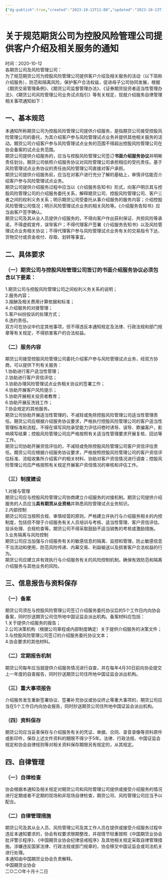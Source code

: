 ```yaml
---
{"dg-publish":true,"created":"2023-10-13T11:08","updated":"2023-10-13T11:28","permalink":"/a///20201012/20201012/","dgPassFrontmatter":true}
---
```


# 关于规范期货公司为控股风险管理公司提供客户介绍及相关服务的通知  
时间：2020-10-12   
各期货公司及风险管理公司：  
为了规范期货公司为控股风险管理公司提供客户介绍及相关服务的活动（以下简称介绍服务），防范和隔离风险，保护客户合法权益，促进母子公司协同发展，根据《期货交易管理条例》、《期货公司监督管理办法》、《证券期货投资者适当性管理办法》、《期货公司风险管理公司业务试点指引》等有关规定，现就介绍服务自律管理相关事项通知如下：  
## 一、基本规范  
本通知所称期货公司为控股风险管理公司提供介绍服务，是指期货公司接受控股风险管理公司的委托，为其介绍客户参与风险管理试点业务并提供其他相关服务的活动。期货公司介绍客户参与风险管理试点业务的范围不得超出控股风险管理公司在协会备案的试点业务范围。  
期货公司提供介绍服务的，应当与控股风险管理公司签订**书面介绍服务协议**并明晰责任划分。期货公司依照介绍服务协议对风险管理公司承担相应的受托责任。基于风险管理试点业务协议的责任由风险管理公司直接对客户承担。  
期货公司提供介绍服务前，应当在对客户进行充分了解的基础上，审慎评估能否介绍客户参与风险管理试点业务。  
期货公司提供介绍服务过程中应当以《介绍服务告知书》形式，向客户明示其与控股风险管理公司的介绍服务委托关系，解释期货公司、控股风险管理公司、客户三者之间的权利义务关系；明示期货公司受委托从事介绍服务的服务内容；介绍控股风险管理公司情况；明示风险管理试点业务的相关风险等。《介绍服务告知书》应当由客户签字确认。  
期货公司及其从业人员提供介绍服务的，不得向客户作出获利保证、共担风险等承诺，不得虚假宣传，误导客户；不得代理客户签署《介绍服务告知书》以及风险管理试点业务相关协议；不得代理客户参与风险管理试点业务有关的交易指令下达、货物交付或资金收付、存取、划转等事宜。  
## 二、具体要求  
### （一）期货公司与控股风险管理公司签订的书面介绍服务协议必须包含以下要素：  
1.期货公司与控股风险管理公司之间权利义务关系的说明；  
2.服务内容；  
3.报酬及相关费用计算依据和标准；  
4.介绍服务的对接管理；  
5.客户纠纷投诉的处理方式；  
6.违约责任。  
双方可在协议中约定其他事项，但不得违反本通知规定及法律、行政法规和部门规章等有关规定，不得损害客户的合法权益。  
### （二）服务内容  
期货公司接受控股风险管理公司委托介绍客户参与风险管理试点业务，经双方协商，可以提供下列有关服务：  
1.协助进行客户适当性管理；  
2.协助进行客户资信评估；  
3.协助办理风险管理试点业务相关协议的签署工作；  
4.协助开展客户风险提示；  
5.协助开展相关投资者教育；  
6.协助开展反洗钱工作；  
7.协会规定的其他服务。  
期货公司协助开展适当性管理的，不减轻或免除控股风险管理公司适当性管理责任。期货公司应根据介绍服务协议要求，严格执行控股风险管理公司的客户适当性管理标准和流程，不得在填写风险承受能力评估问卷时诱导、误导、欺骗客户，影响填写结果；控股风险管理公司应严格按照有关适当性管理要求开展复核、回访等工作。  
期货公司协助开展资信评估的，不减轻或免除控股风险管理公司客户资信评估责任。期货公司应根据介绍服务协议要求，严格按照控股风险管理公司的客户资信评估标准、流程收集所介绍客户的相关材料、协助对客户资信情况进行调查；控股风险管理公司应严格按照有关规定开展客户资信情况的审核和评估工作。  
### （三）制度建设  
1.对接与管理  
期货公司应与控股风险管理公司协商建立介绍服务的对接机制。期货公司提供介绍服务的人员应当**具有期货从业资格**并熟悉风险管理试点业务知识。  
2.内部控制  
期货公司应当按照合规、审慎经营的原则，严格建立并执行与介绍服务相关的内控制度，包括但不限于介绍服务有关人员培训与考核、适当性管理、客户资信评估、投诉处理、合规检查等。期货公司不得采取鼓励不适当销售的考核或激励措施。  
3.业务隔离与风险控制  
期货公司应当加强与介绍服务有关的敏感信息的隔离、监控和管理，防止敏感信息不当流动和使用，防范风险传递、内幕交易、利益输送以及损害客户合法权益的行为。  
期货公司应建立并有效执行与介绍服务有关的风险控制机制，确保有效防范和隔离介绍服务与其他业务的风险。  
## 三、信息报告与资料保存  
### （一）备案  
期货公司须在与控股风险管理公司签订介绍服务委托协议后的5个工作日内向协会备案，同时抄送期货公司住所地中国证监会派出机构。备案材料应包括：  
1.关于提供介绍服务的报告；  
2.公司决策机构（根据公司章程或内部制度确定）关于提供介绍服务的决策文件；  
3.与控股风险管理公司签订的介绍服务委托协议文本；  
4.协会要求的其他材料。  
### （二）定期报告机制  
期货公司每年应当就提供介绍服务情况进行自查，并在每年4月30日前向协会提交上一年度的自查报告，同时抄送期货公司住所地中国证监会派出机构。  
### （三）重大事项报告  
介绍服务发生重新签署协议、签署补充协议或协议终止等重大事项的，期货公司应当在5个工作日内向协会报告，同时抄送期货公司住所地中国证监会派出机构。  
### （四）资料保存  
期货公司应当妥善保存与介绍服务有关的凭证、单据、合同、录音录像等资料原件或影印件，保存上述文件资料的期限不得少于5年。法律、行政法规、中国证监会规定和协会自律规则等对相关资料保存期限另有规定的，从其规定。  
## 四、自律管理  
### （一）自律检查  
协会根据本通知及相关规定对期货公司和风险管理公司提供或接受介绍服务的情况进行定期或者不定期的现场和非现场自律检查，期货公司、风险管理公司应当予以配合。  
### （二）自律管理措施  
期货公司及其从业人员、风险管理公司及其工作人员在提供或接受介绍服务过程中违反本通知要求的，协会有权要求限期整改，并视情节轻重按照《中国期货业协会批评警示程序》、《中国期货业协会纪律惩戒程序》及其他相关规定采取自律管理措施。涉嫌违反国家法律、行政法规或部门规章的，协会移交中国证监会或司法机关进行处理。  
本通知由中国期货业协会负责解释。  
中国期货业协会  
二○二○年十月十二日